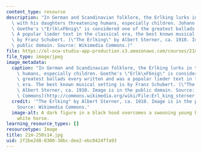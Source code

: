```yaml
---
content_type: resource
description: "In German and Scandinavian folklore, the Erlking lurks in the forest\
  \ with his daughters threatening humans, especially children. Johann Wolfgang von\
  \ Goethe's \"Erlk\xF6nig\" is considered one of the greatest ballads every written.\
  \ A popular lieder text in the classical era, the best known musical setting is\
  \ by Franz Schubert. (\"The Erlking\" by Albert Sterner, ca. 1910. Image is in the\
  \ public domain. Source: Wikimedia Commons.)"
file: https://ol-ocw-studio-app-production.s3.amazonaws.com/courses/21m-250-beethoven-to-mahler-spring-2014/2f2be2d8030030bcdee2ebc0424ffa93_21m-250s14.jpg
file_type: image/jpeg
image_metadata:
  caption: "In German and Scandinavian folklore, the Erlking lurks in the forest threatening\
    \ humans, especially children. Goethe's \"Erlk\xF6nig\" is considered one of the\
    \ greatest ballads every written and was a popular lieder text in the classical\
    \ era. The best known musical setting is by Franz Schubert. (\"The Erlking\" by\
    \ Albert Sterner, ca. 1910. Image is in the public domain. Source: [Wikimedia\
    \ Commons](http://commons.wikimedia.org/wiki/File:Erl_king_sterner.jpg).)"
  credit: '"The Erlking" by Albert Sterner, ca. 1910. Image is in the public domain.
    Source: Wikimedia Commons.'
  image-alt: A dark figure in a black hood overcomes a swooning young boy riding a
    white horse.
learning_resource_types: []
resourcetype: Image
title: 21m-250s14.jpg
uid: 2f2be2d8-0300-30bc-dee2-ebc0424ffa93
---
```

